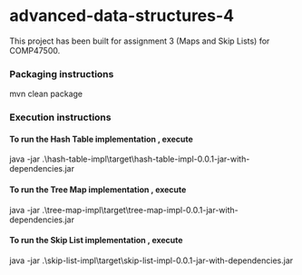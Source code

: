 # advanced-data-structures-4

This project has been built for assignment 3 (Maps and Skip Lists) for COMP47500.

### Packaging instructions

mvn clean package

### Execution instructions

#### To run the Hash Table implementation , execute
java -jar .\hash-table-impl\target\hash-table-impl-0.0.1-jar-with-dependencies.jar

#### To run the Tree Map implementation , execute
java -jar .\tree-map-impl\target\tree-map-impl-0.0.1-jar-with-dependencies.jar

#### To run the Skip List implementation , execute
java -jar .\skip-list-impl\target\skip-list-impl-0.0.1-jar-with-dependencies.jar
